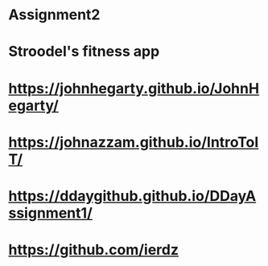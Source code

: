 # Assignment2

# Stroodel's fitness app


# https://johnhegarty.github.io/JohnHegarty/

# https://johnazzam.github.io/IntroToIT/

# https://ddaygithub.github.io/DDayAssignment1/

# https://github.com/ierdz
